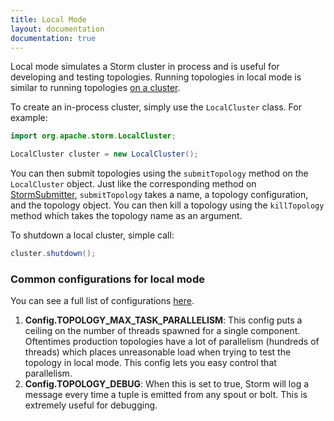 ```yaml
---
title: Local Mode
layout: documentation
documentation: true
---
```

Local mode simulates a Storm cluster in process and is useful for developing and testing topologies. Running topologies in local mode is similar to running topologies [on a cluster](Running-topologies-on-a-production-cluster.html). 

To create an in-process cluster, simply use the `LocalCluster` class. For example:

```java
import org.apache.storm.LocalCluster;

LocalCluster cluster = new LocalCluster();
```

You can then submit topologies using the `submitTopology` method on the `LocalCluster` object. Just like the corresponding method on [StormSubmitter](javadocs/org/apache/storm/StormSubmitter.html), `submitTopology` takes a name, a topology configuration, and the topology object. You can then kill a topology using the `killTopology` method which takes the topology name as an argument.

To shutdown a local cluster, simple call:

```java
cluster.shutdown();
```

### Common configurations for local mode

You can see a full list of configurations [here](javadocs/org/apache/storm/Config.html).

1. **Config.TOPOLOGY_MAX_TASK_PARALLELISM**: This config puts a ceiling on the number of threads spawned for a single component. Oftentimes production topologies have a lot of parallelism (hundreds of threads) which places unreasonable load when trying to test the topology in local mode. This config lets you easy control that parallelism.
2. **Config.TOPOLOGY_DEBUG**: When this is set to true, Storm will log a message every time a tuple is emitted from any spout or bolt. This is extremely useful for debugging.

